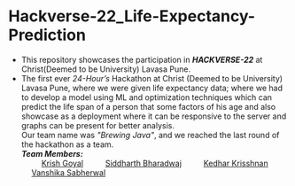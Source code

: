 # Hackverse-22_Life-Expectancy-Prediction
- This repository showcases the participation in _**HACKVERSE-22**_ at Christ(Deemed to be University) Lavasa Pune.
- The first ever _24-Hour’s_ Hackathon at Christ (Deemed to be University) Lavasa Pune, where we were given life expectancy data; where we had to develop a model using ML and optimization techniques which can predict the life span of a person that some factors of his age and also showcase as a deployment where it can be responsive to the server and graphs can be present for better analysis. <br>
Our team name was _"Brewing Java"_, and we reached the last round of the hackathon as a team. <br>
_**Team Members:**_ <br>
&emsp; &emsp; [Krish Goyal](https://github.com/Krishnaa-tech) 
&emsp; &emsp; [Siddharth Bharadwaj](https://github.com/bsid24082)
&emsp; &emsp; [Kedhar Krisshnan]()
&emsp; &emsp; [Vanshika Sabherwal]()
